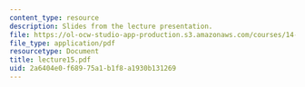 ```yaml
---
content_type: resource
description: Slides from the lecture presentation.
file: https://ol-ocw-studio-app-production.s3.amazonaws.com/courses/14-02-principles-of-macroeconomics-fall-2004/2a6404e0f68975a1b1f8a1930b131269_lecture15.pdf
file_type: application/pdf
resourcetype: Document
title: lecture15.pdf
uid: 2a6404e0-f689-75a1-b1f8-a1930b131269
---
```

